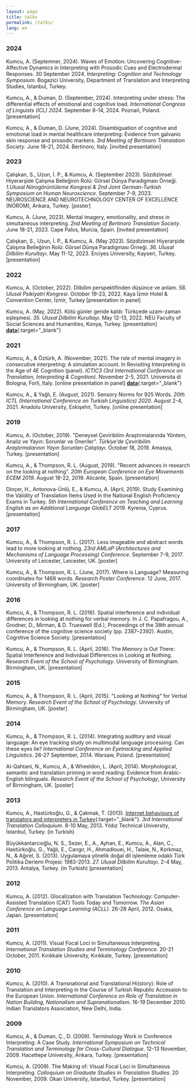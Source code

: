```yaml
---
layout: page
title: talks
permalink: /talks/
lang: en
---
```


### 2024
Kumcu, A. (Septemner, 2024). Waves of Emotion: Uncovering Cognitive-Affective Dynamics in Interpreting with Prosodic Cues and Electrodermal Responses. 30 September 2024. *Interpreting: Cognition and Technology Symposium*. Bogazici University, Department of Translation and Interpreting Studies, Istanbul, Turkey.

Kumcu, A., & Duman, D. (September, 2024). Interpreting under stress: The differential effects of emotional and cognitive load. *International Congress of Linguists (ICL) 2024*. September 8-14, 2024. Poznań, Poland. [presentation]

Kumcu, A., & Duman, D. (June, 2024). Disambiguation of cognitive and emotional load in mental healthcare interpreting: Evidence from galvanic skin response and prosodic markers. *3rd Meeting of Bertinoro Translation Society*. June 18-21, 2024. Bertinoro, Italy. [invited presentation]

### 2023
Çalışkan, S., Uzun, İ. P., & Kumcu, A. (September 2023). Sözdizimsel Hiyerarşide Çalışma Belleğinin Rolü: Görsel Dünya Paradigması Örneği. *1.Ulusal Nörogörüntüleme Kongresi & 2nd Joint German-Turkish Symposium on Human Neuroscience*. September 7-9, 2023. NEUROSCIENCE AND NEUROTECHNOLOGY CENTER OF EXCELLENCE (NÖROM), Ankara, Turkey. [poster]

Kumcu, A. (June, 2023). Mental imagery, emotionality, and stress in simultaneous interpreting. *2nd Meeting of Bertinoro Translation Society*. June 18-21, 2023. Cape Palos, Murcia, Spain. [invited presentation]

Çalışkan, S., Uzun, İ. P., & Kumcu, A. (May 2023). Sözdizimsel Hiyerarşide Çalışma Belleğinin Rolü: Görsel Dünya Paradigması Örneği. *36. Ulusal Dilbilim Kurultayı*. May 11-12, 2023. Erciyes University, Kayseri, Turkey. [presentation]


### 2022
Kumcu, A. (October, 2022). Dilbilim perspektifinden düşünce ve anlam. *58. Ulusal Psikiyatri Kongresi*. October 19-23, 2022. Kaya İzmir Hotel & Convention Center, İzmir, Turkey [presentation in panel]

Kumcu, A. (May, 2022). Kötü günler geride kaldı: Türkçede uzam-zaman eşleşmesi. *35. Ulusal Dilbilim Kurultayı*. May 12-13, 2022. NEU Faculty of Social Sciences and Humanities, Konya, Turkey. [presentation] [**data**](https://osf.io/f4k9x/){:target="_blank"}

### 2021
Kumcu, A., & Öztürk, A. (November, 2021). The role of mental imagery in consecutive interpreting: A simulation account. In Revisiting Interpreting in the Age of 4E Cognition (panel). *ICTIC3 (3rd International Conference on Translation, Interpreting & Cognition)*. November 2-5, 2021. Universita di Bologna, Forli, Italy. [online presentation in panel] [**data**](https://osf.io/gtxwa/){:target="_blank"}

Kumcu, A., & Yağlı, E. (August, 2021). Sensory Norms for 925 Words. *20th ICTL (International Conference on Turkish Linguistics) 2020*. August 2-4, 2021. Anadolu University, Eskişehir, Turkey. [online presentation]

### 2019
Kumcu, A. (October, 2019). "Deneysel Çeviribilim Araştırmalarında Yöntem, Analiz ve Yayın: Sorunlar ve Öneriler". *Türkiye’de Çeviribilim Araştırmalarının Yayın Sorunları Çalıştayı*. October 18, 2019. Amasya, Turkey. [presentation]

Kumcu, A., & Thompson, R. L. (August, 2019). "Recent advances in research on the looking at nothing". *20th European Conference on Eye Movements ECEM 2019*. August 18-22, 2019. Alicante, Spain. [presentation]

Dinçer, H., Antonova-Ünlü, E., & Kumcu, A. (April, 2019). Study Examining the Validity of Translation Items Used in the
National English Proficiency Exams in Turkey. *5th International Conference on Teaching and Learning English as an Additional Language GlobELT 2019*. Kyrenia, Cyprus. [presentation]

### 2017
Kumcu, A., & Thompson, R. L. (2017). Less imageable and abstract words lead to more looking at nothing. *23rd AMLaP (Architectures and Mechanisms of Language Processing) Conference*. September 7-9, 2017. University of Leicester, Leicester, UK. [poster]

Kumcu, A., & Thompson, R. L. (June, 2017). Where is Language? Measuring coordinates for 1468 words. *Research Poster Conference*. 12 June, 2017. University of Birmingham, UK. [poster]

### 2016
Kumcu, A., & Thompson, R. L. (2016). Spatial interference and individual differences in looking at nothing for verbal memory. In J. C. Papafragou, A., Grodner, D., Mirman, & D. Trueswell (Ed.), Proceedings of the 38th annual conference of the cognitive science society (pp. 2387–2392). Austin, Cognitive Science Society. [presentation]

Kumcu, A., & Thompson, R. L. (April, 2016). The Memory is Out There: Spatial Interference and Individual Differences in Looking at Nothing. *Research Event of the School of Psychology*. University of Birmingham. Birmingham, UK. [presentation]

### 2015
Kumcu, A., & Thompson, R. L. (April, 2015). "Looking at Nothing" for Verbal Memory. *Research Event of the School of Psychology*. University of Birmingham, UK. [poster]

### 2014
Kumcu, A., & Thompson, R. L. (2014). Integrating auditory and visual language: An eye tracking study on multimodal language processing. Can these eyes lie? *International Conference on Eyetracking and Applied Linguistics*. 26-27  September, 2014. Warsaw, Poland. [presentation]

Al-Qahtani, N., Kumcu, A., & Wheeldon, L. (April, 2014). Morphological, semantic and translation priming in word reading: Evidence from Arabic-English bilinguals. *Research Event of the School of Psychology*, University of Birmingham, UK. [poster]

### 2013
Kumcu, A., Hastürkoğlu, G., & Çakmak, T. (2013). [Internet behaviours of translators and interpreters in Turkey](https://soundcloud.com/alperkumcu/ytucalisma){:target="_blank"}. *3rd International Translation Colloquium*. 8-10 May, 2013. Yıldız Technical University, İstanbul, Turkey. (in Turkish)

Büyükkantarcıoğlu, N. S., Sezer, E., A., Ayhan, E., Kumcu, A., Alan, C., Hastürkoğlu, G., Yağlı, E., Cangır, H., Ahmadlouei, H., Talaie, N., Korkmaz, N., & Ağırel, S. (2013). Uygulamaya yönelik doğal dil işlemleme odaklı Türk Politika Derlemi Projesi: 1983-2013. *27. Ulusal Dilbilim Kurultayı*. 2-4 May, 2013. Antalya, Turkey. (in Turkish) [presentation]

### 2012
Kumcu, A. (2012). Glocalization with Translation Technology: Computer-Assisted Translation (CAT) Tools Today and Tomorrow. *The Asian Conference on Language Learning (ACLL)*. 26-28 April, 2012. Osaka, Japan. [presentation]

### 2011
Kumcu, A. (2011). Visual Focal Loci in Simultaneous Interpreting. *International Translation Studies and Terminology Conference*. 20-21 October, 2011. Kırıkkale University, Kırıkkale, Turkey. [presentation]

### 2010
Kumcu, A. (2010). A Transnational and Translational Hi(story): Role of Translation and Interpreting in the Course of Turkish Republic Accession to the European Union. *International Conference on Role of Translation in Nation Building, Nationalism and Supranationalism*. 16-19 December 2010. Indian Translators Association, New Delhi, India.

### 2009
Kumcu, A., & Duman, Ç., D. (2009). Terminology Work in Conference Interpreting: A Case Study. *International Symposium on Technical Translation and Terminology for Cross-Cultural Dialogue*. 12-13 November, 2009. Hacettepe University, Ankara, Turkey. [presentation]

Kumcu, A. (2009). The Making of: Visual Focal Loci in Simultaneous Interpreting. *Colloquium on Graduate Studies in Translation Studies*. 20 November, 2009. Okan University, İstanbul, Turkey. [presentation]
